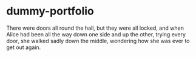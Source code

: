# dummy-portfolio

There were doors all round the hall, but they were all locked, and when Alice had been all the way down one side and up the other, trying
every door, she walked sadly down the middle, wondering how she was ever to get out again.
